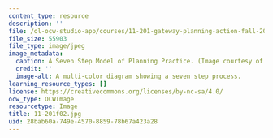 ```yaml
---
content_type: resource
description: ''
file: /ol-ocw-studio-app/courses/11-201-gateway-planning-action-fall-2002/28bab60a749e4570885978b67a423a28_11-201f02.jpg
file_size: 55903
file_type: image/jpeg
image_metadata:
  caption: A Seven Step Model of Planning Practice. (Image courtesy of Lawrence Susskind.)
  credit: ''
  image-alt: A multi-color diagram showing a seven step process.
learning_resource_types: []
license: https://creativecommons.org/licenses/by-nc-sa/4.0/
ocw_type: OCWImage
resourcetype: Image
title: 11-201f02.jpg
uid: 28bab60a-749e-4570-8859-78b67a423a28
---
```

